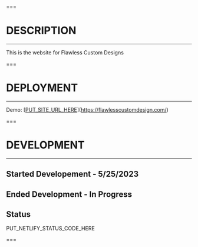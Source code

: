 ===

# DESCRIPTION

---

This is the website for Flawless Custom Designs

===

# DEPLOYMENT

---

Demo: [[PUT_SITE_URL_HERE](https://flawlesscustomdesign.com/)](https://flawlesscustomdesign.com/)

===

# DEVELOPMENT

---

## Started Developement - 5/25/2023

## Ended Development - In Progress

## Status

PUT_NETLIFY_STATUS_CODE_HERE

===
